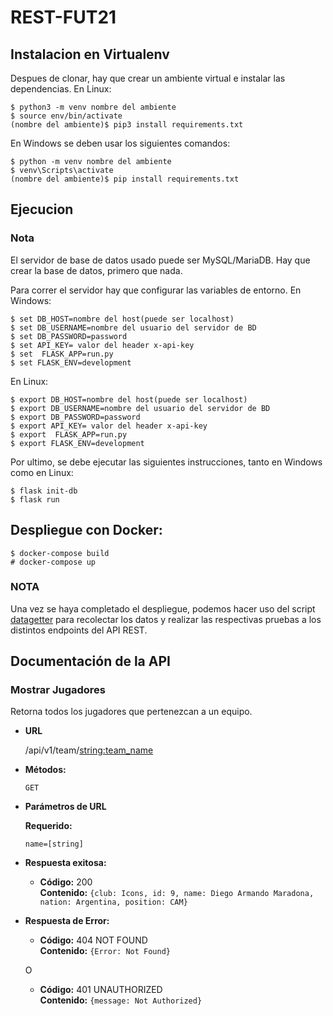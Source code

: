 # REST-FUT21

## Instalacion en Virtualenv

Despues de clonar, hay que crear un ambiente virtual e instalar las dependencias. En Linux:

	$ python3 -m venv nombre del ambiente
	$ source env/bin/activate
	(nombre del ambiente)$ pip3 install requirements.txt

En Windows se deben usar los siguientes comandos:

	$ python -m venv nombre del ambiente
	$ venv\Scripts\activate
	(nombre del ambiente)$ pip install requirements.txt

## Ejecucion

### Nota
El servidor de base de datos usado puede ser MySQL/MariaDB. 
Hay que crear la base de datos, primero que nada.

Para correr el servidor hay que configurar las variables de entorno. En Windows:

	$ set DB_HOST=nombre del host(puede ser localhost)
	$ set DB_USERNAME=nombre del usuario del servidor de BD
	$ set DB_PASSWORD=password
	$ set API_KEY= valor del header x-api-key
	$ set  FLASK_APP=run.py
	$ set FLASK_ENV=development

En Linux:

	$ export DB_HOST=nombre del host(puede ser localhost)
	$ export DB_USERNAME=nombre del usuario del servidor de BD
	$ export DB_PASSWORD=password
	$ export API_KEY= valor del header x-api-key
	$ export  FLASK_APP=run.py
	$ export FLASK_ENV=development



Por ultimo, se debe ejecutar las siguientes instrucciones, tanto en Windows como en Linux:

	$ flask init-db 
	$ flask run

## Despliegue con Docker:

    $ docker-compose build
    # docker-compose up

### NOTA
Una vez se haya completado el despliegue, podemos hacer uso del script [datagetter](https://github.com/Edmartt/datagetter) para recolectar los datos y realizar las respectivas pruebas a los distintos endpoints del API REST.





Documentación de la API
-----------------------

### Mostrar Jugadores

Retorna todos los jugadores que pertenezcan a un equipo.

* **URL** 

  /api/v1/team/<string:team_name>

* **Métodos:**
  
  `GET`

* **Parámetros de URL**

  **Requerido:**

  `name=[string]`

* **Respuesta exitosa:**

  * **Código:** 200 <br />
    **Contenido:** `{club: Icons, id: 9, name: Diego Armando Maradona, nation: Argentina, position: CAM}`

* **Respuesta de Error:**
  
  * **Código:** 404 NOT FOUND <br />
    **Contenido:** `{Error: Not Found}`

   O

  * **Código:** 401 UNAUTHORIZED <br />
    **Contenido:** `{message: Not Authorized}`

